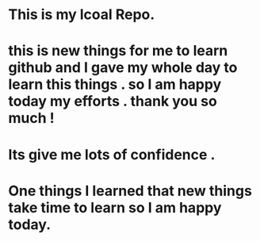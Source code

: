 # This is my lcoal Repo.
# this is new things for me to learn github and I gave my whole day  to learn this things . so I am happy today my efforts . thank you so much ! 
# Its give me lots of confidence  .
# One things I learned that new things take time to learn so I am happy today.